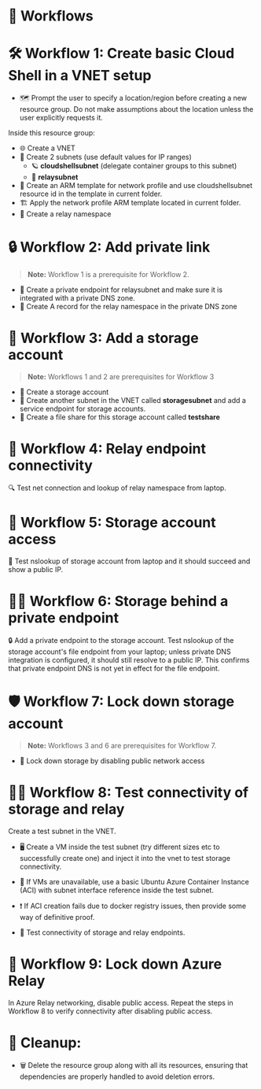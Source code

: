 # 🚀 Workflows

# 🛠️ Workflow 1: Create basic Cloud Shell in a VNET setup
- 🗺️ Prompt the user to specify a location/region before creating a new resource group. Do not make assumptions about the location unless the user explicitly requests it.

Inside this resource group:
- 🌐 Create a VNET
- 🧩 Create 2 subnets (use default values for IP ranges)
    - 🪐 **cloudshellsubnet** (delegate container groups to this subnet)
    - 🔗 **relaysubnet**
- 📄 Create an ARM template for network profile and use cloudshellsubnet resource id in the template in current folder.
- 🏗️ Apply the network profile ARM template located in current folder.
- 📡 Create a relay namespace

# 🔒 Workflow 2: Add private link

> **Note:** Workflow 1 is a prerequisite for Workflow 2.

- 🔐 Create a private endpoint for relaysubnet and make sure it is integrated with a private DNS zone.
- 📝 Create A record for the relay namespace in the private DNS zone

# 💾 Workflow 3: Add a storage account

> **Note:** Workflows 1 and 2 are prerequisites for Workflow 3

- 🏦 Create a storage account
- 🧱 Create another subnet in the VNET called **storagesubnet** and add a service endpoint for storage accounts.
- 📁 Create a file share for this storage account called **testshare**

# 🌉 Workflow 4: Relay endpoint connectivity

🔍 Test net connection and lookup of relay namespace from laptop.

# 🧪 Workflow 5: Storage account access

🔎 Test nslookup of storage account from laptop and it should succeed and show a public IP.

# 🕵️‍♂️ Workflow 6: Storage behind a private endpoint

🔒 Add a private endpoint to the storage account. Test nslookup of the storage account's file endpoint from your laptop; unless private DNS integration is configured, it should still resolve to a public IP. This confirms that private endpoint DNS is not yet in effect for the file endpoint.

# 🛡️ Workflow 7: Lock down storage account

> **Note:** Workflows 3 and 6 are prerequisites for Workflow 7.

- 🚫 Lock down storage by disabling public network access

# 🧑‍💻 Workflow 8: Test connectivity of storage and relay

Create a test subnet in the VNET.

- 🖥️ Create a VM inside the test subnet (try different sizes etc to successfully create one) and inject it into the vnet to test storage connectivity. 
- 🐧 If VMs are unavailable, use a basic Ubuntu Azure Container Instance (ACI) with subnet interface reference inside the test subnet.

- ❗ If ACI creation fails due to docker registry issues, then provide some way of definitive proof.

- 🔗 Test connectivity of storage and relay endpoints.

# 🔐 Workflow 9: Lock down Azure Relay

In Azure Relay networking, disable public access. Repeat the steps in Workflow 8 to verify connectivity after disabling public access.

# 🧹 Cleanup:

- 🗑️ Delete the resource group along with all its resources, ensuring that dependencies are properly handled to avoid deletion errors.
